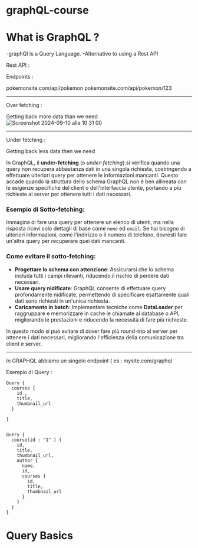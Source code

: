 # graphQL-course

# What is GraphQL ?

-graphQl is a Query Language.
-Alternative to using a Rest API


Rest API :

Endpoints :

pokemonsite.com/api/pokemon
pokemonsite.com/api/pokemon/123

_________________________

Over fetching :

Getting back more data than we need
![Screenshot 2024-09-10 alle 10 31 00](https://github.com/user-attachments/assets/f188f5f2-d1bb-43b2-9ede-6485935097a5)


_________________________

Under fetching :

Getting back less data then we need

In GraphQL, il **under-fetching** (o *under-fetching*) si verifica quando una query non recupera abbastanza dati in una singola richiesta, costringendo a effettuare ulteriori query per ottenere le informazioni mancanti. Questo accade quando la struttura dello schema GraphQL non è ben allineata con le esigenze specifiche del client o dell'interfaccia utente, portando a più richieste al server per ottenere tutti i dati necessari.

### Esempio di Sotto-fetching:
Immagina di fare una query per ottenere un elenco di utenti, ma nella risposta ricevi solo dettagli di base come `nome` ed `email`. Se hai bisogno di ulteriori informazioni, come l'indirizzo o il numero di telefono, dovresti fare un'altra query per recuperare quei dati mancanti.

### Come evitare il sotto-fetching:
- **Progettare lo schema con attenzione**: Assicurarsi che lo schema includa tutti i campi rilevanti, riducendo il rischio di perdere dati necessari.
- **Usare query nidificate**: GraphQL consente di effettuare query profondamente nidificate, permettendo di specificare esattamente quali dati sono richiesti in un'unica richiesta.
- **Caricamento in batch**: Implementare tecniche come **DataLoader** per raggruppare e memorizzare in cache le chiamate al database o API, migliorando le prestazioni e riducendo la necessità di fare più richieste.

In questo modo si può evitare di dover fare più round-trip al server per ottenere i dati necessari, migliorando l'efficienza della comunicazione tra client e server.


_____________________

In GRAPHQL abbiamo un singolo endpoint ( es : mysite.com/graphql

Esempio di Query :

```
Query {
  courses {
    id ,
    title,
    thumbnail_url
  }

}
```

```

Query {
  course(id : "1" ) {
    id,
    title,
    thumbnail_url,
    author {
      name,
      id,
      courses {
        id,
        title,
        thumbnail_url
      }
    }
  }
}
```


# Query Basics 















